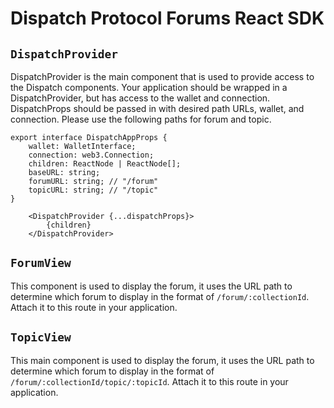 # Dispatch Protocol Forums React SDK
## `DispatchProvider`
DispatchProvider is the main component that is used to provide access to the Dispatch components. Your application should be wrapped in a DispatchProvider, but has access to the wallet and connection. DispatchProps should be passed in with desired path URLs, wallet, and connection. Please use the following paths for forum and topic.
```
export interface DispatchAppProps {
    wallet: WalletInterface;
    connection: web3.Connection;
    children: ReactNode | ReactNode[];
    baseURL: string;
    forumURL: string; // "/forum"
    topicURL: string; // "/topic"
}
```
```
    <DispatchProvider {...dispatchProps}>
        {children}
    </DispatchProvider>
```

## `ForumView`

This component is used to display the forum, it uses the URL path to determine which forum to display in the format of `/forum/:collectionId`. Attach it to this route in your application.

## `TopicView`

This main component is used to display the forum, it uses the URL path to determine which forum to display in the format of `/forum/:collectionId/topic/:topicId`. Attach it to this route in your application.